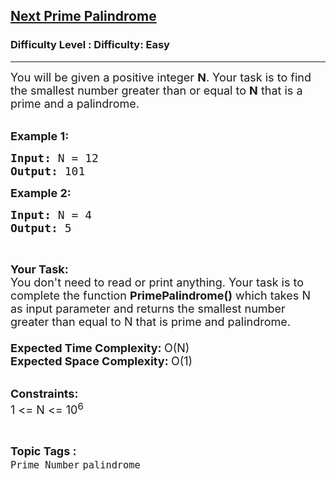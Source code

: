 <h2><a href="https://www.geeksforgeeks.org/problems/next-prime-palindrome4153/1?page=11&status=unsolved&sortBy=accuracy">Next Prime Palindrome</a></h2><h3>Difficulty Level : Difficulty: Easy</h3><hr><div class="problems_problem_content__Xm_eO"><p><span style="font-size: 18px;">You will be given a positive integer <strong>N</strong>. Your task is to find the smallest number greater than or equal to <strong>N</strong> that is a prime and a palindrome.</span><br>&nbsp;</p>
<p><span style="font-size: 18px;"><strong>Example 1:</strong></span></p>
<pre><span style="font-size: 18px;"><strong>Input: </strong>N = 12
<strong>Output: </strong>101
</span></pre>
<p><span style="font-size: 18px;"><strong>Example 2:</strong></span></p>
<pre><span style="font-size: 18px;"><strong>Input: </strong>N = 4
<strong>Output: </strong>5
</span></pre>
<p>&nbsp;</p>
<p><span style="font-size: 18px;"><strong>Your Task:</strong><br>You don't need to read or print anything. Your task is to complete the function&nbsp;<strong>PrimePalindrome()</strong>&nbsp;which takes N as input parameter and returns the smallest number greater than equal to N that is prime and palindrome.<br><br><strong>Expected Time Complexity:&nbsp;</strong>O(N)<br><strong>Expected Space Complexity:&nbsp;</strong>O(1)</span><br>&nbsp;</p>
<p><span style="font-size: 18px;"><strong>Constraints:</strong><br>1 &lt;= N &lt;= 10<sup>6</sup></span></p></div><br><p><span style=font-size:18px><strong>Topic Tags : </strong><br><code>Prime Number</code>&nbsp;<code>palindrome</code>&nbsp;